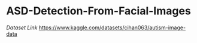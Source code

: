 # ASD-Detection-From-Facial-Images

*Dataset Link*
https://www.kaggle.com/datasets/cihan063/autism-image-data 
